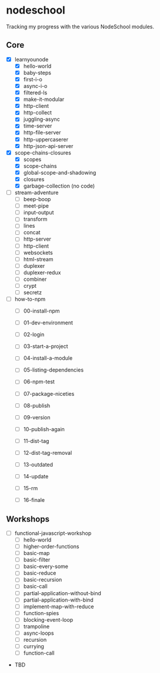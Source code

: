 # nodeschool
Tracking my progress with the various NodeSchool modules.

## Core
 - [x] learnyounode
   - [x] hello-world
   - [x] baby-steps
   - [x] first-i-o
   - [x] async-i-o
   - [x] filtered-ls
   - [x] make-it-modular
   - [x] http-client
   - [x] http-collect
   - [x] juggling-async
   - [x] time-server
   - [x] http-file-server
   - [x] http-uppercaserer
   - [x] http-json-api-server
 - [x] scope-chains-closures
   - [x] scopes
   - [x] scope-chains
   - [x] global-scope-and-shadowing
   - [x] closures
   - [x] garbage-collection (no code)
 - [ ] stream-adventure
   - [ ] beep-boop
   - [ ] meet-pipe
   - [ ] input-output
   - [ ] transform
   - [ ] lines
   - [ ] concat
   - [ ] http-server
   - [ ] http-client
   - [ ] websockets
   - [ ] html-stream
   - [ ] duplexer
   - [ ] duplexer-redux
   - [ ] combiner
   - [ ] crypt
   - [ ] secretz
 - [ ] how-to-npm
   - [ ] 00-install-npm
   - [ ] 01-dev-environment
   - [ ] 02-login
   - [ ] 03-start-a-project
   - [ ] 04-install-a-module
   - [ ] 05-listing-dependencies
   - [ ] 06-npm-test
   - [ ] 07-package-niceties
   - [ ] 08-publish
   - [ ] 09-version
   - [ ] 10-publish-again
   - [ ] 11-dist-tag
   - [ ] 12-dist-tag-removal
   - [ ] 13-outdated
   - [ ] 14-update
   - [ ] 15-rm
   - [ ] 16-finale


## Workshops
 - [ ] functional-javascript-workshop
   - [ ] hello-world
   - [ ] higher-order-functions
   - [ ] basic-map
   - [ ] basic-filter
   - [ ] basic-every-some
   - [ ] basic-reduce
   - [ ] basic-recursion
   - [ ] basic-call
   - [ ] partial-application-without-bind
   - [ ] partial-application-with-bind
   - [ ] implement-map-with-reduce
   - [ ] function-spies
   - [ ] blocking-event-loop
   - [ ] trampoline
   - [ ] async-loops
   - [ ] recursion
   - [ ] currying
   - [ ] function-call
 - TBD
